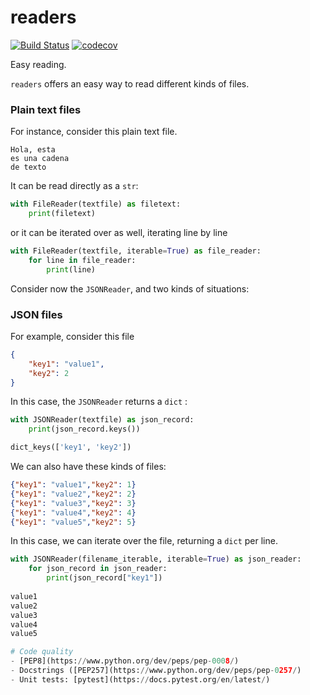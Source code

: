 # readers
[![Build Status](https://travis-ci.org/apastors/readers.png?branch=master)](https://travis-ci.org/apastors/readers)
[![codecov](https://codecov.io/gh/apastors/readers/branch/master/graph/badge.svg)](https://codecov.io/gh/apastors/readers)

Easy reading.

`readers` offers an easy way to read different kinds of files.

### Plain text files
For instance, consider this plain text file.
```
Hola, esta
es una cadena
de texto
```
It can be read directly as a `str`:
```python
with FileReader(textfile) as filetext:
    print(filetext)
```
or it can be iterated over as well, iterating line by line
```python
with FileReader(textfile, iterable=True) as file_reader:
    for line in file_reader:
        print(line)
```

Consider now the `JSONReader`, and two kinds of situations:

### JSON files
For example, consider this file
```json
{
    "key1": "value1",
    "key2": 2
}
```
In this case, the `JSONReader` returns a `dict` :
```python
with JSONReader(textfile) as json_record:
    print(json_record.keys())

dict_keys(['key1', 'key2'])
```

We can also have these kinds of files:
```json
{"key1": "value1","key2": 1}
{"key1": "value2","key2": 2}
{"key1": "value3","key2": 3}
{"key1": "value4","key2": 4}
{"key1": "value5","key2": 5}
```
In this case, we can iterate over the file, returning a `dict` per line.
```python
with JSONReader(filename_iterable, iterable=True) as json_reader:
    for json_record in json_reader:
        print(json_record["key1"])
 
value1
value2
value3
value4
value5

# Code quality
- [PEP8](https://www.python.org/dev/peps/pep-0008/) 
- Docstrings ([PEP257](https://www.python.org/dev/peps/pep-0257/) 
- Unit tests: [pytest](https://docs.pytest.org/en/latest/) 
